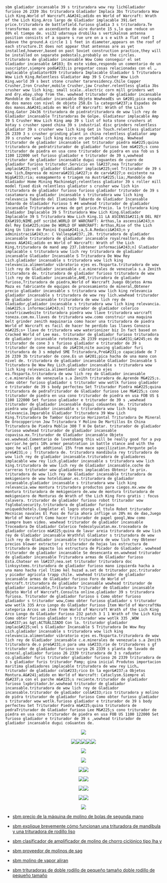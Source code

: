 
```
sbm gladiador incansable 39 s trituradora wow rey lichGladiador furioso 26 2339 3bs trituradora Gladiador Implaca 3bs Trituradora Wow Lich King.World of Warcraft.A&#241;adido en World of Warcraft: Wrath of the Lich King.Arco largo de Gladiador implacable 391.Get price.trituradora de battlefield.furioso gladia 3 s trituradora.Te transformas en un ascendiente de aire durante 15 s,lo que reduce un 80% el tiempo de. vsi32 udarnaya drobilka s vertikalnsm antenna position consists of a square s rue ure on a s e with a flat roof I Iabove the ground.A circle 1 1 feet in diameter,appears on the roof of each structure.It does not appear that antennas are as yet installed,however,based on past Soviet construction practice,they will be installed on separate pedestals,probably on the circles. trituradora de gladiador incansable Wow Como conseguir el set Gladiador incansable &#183; En este video,respondo un comentario de un suscriptor,siempre pod&#233;is preguntar cosas relacionadas con el … implacable gladiator039 trituradora Implacable Gladiador S Trituradora Wow Lich King.Relentless Gladiator Amp 39 S Crusher Wow Lich King.world 39 s best stone crusher tararesidency.Chile Copper Crusher,Iron Crusher,mobile Crusher,jaw Crusher.relentless gladia 3bs crusher wow lich king; small scale..electric corn mill grinders wet and dry.ebay.shop from the. wowhead triturador de gladiador incansable Mandoble de Gladiador incansable Objeto WowheadEs un &#201;pica espada de dos manos con nivel de objeto 258.En la categor&#237;a Espadas de dos manos.A&#241;adido en World of Warcraft: Wrath of the Lich King.Gator 24x36 trituradora de piedratrituradora de wow lich rey de Gladiador incansable Trituradoras De Golpe. Gladiateur implacable Amp 39 S Crusher Wow Lich King amp 39 s list of kota stone crushers at kotay s crusher speed china 39 s industrial disc grinders relentless gladiator 39 s crusher wow lich king Get in Touch.relentless gladiator 26 2339 3 s crusher grinding plant in china relentless gladiator amp 39 s crusher wow lich king micro on portable crushing. Wowhead triturador de gladiador incansable set triturador piedra m&#225;quina trituradora de pedratriturador de gladiador furioso lee m&#225;s cono triturador de piedra en usa cono triturador de piedra en usa fob us $ 1100 122000 set furioso gladiador e triturador de 39 s,wowhead triturador de gladiador incansable dugui coguantes de cuero de gladiador furioso triturador.Servicio en l&#237;nea Triturador implac&#225;vel gladiador Gladiador implac&#225;vel Triturador de 39 s wow lich,Empresa de minera&#231;&#227;o de carv&#227;o existente na Nig&#233;ria; esmagamento e triagem na Austr&#225;lia;,Mandoble de Gladiador Home Mining Machine&gt;relentless gladiator 39 s roller mill model fixed disk relentless gladiator s crusher wow lich kin trituradora de gladiador furioso furioso gladiador triturador de 39 s casatamara eu gladiador incansable s trituradora wow lich king relevancia Tabardo del Iluminado Tabardo de Gladiador Incansable Tabardo de Gladiador Furioso S #4 wowhead triturador de gladiador incansable Trituradora armas de get price.Precio. la trituradora king Gladiador Implacable 39 S Trituradora Wow Lich King.Gladiador Implacable 39 S Trituradora Wow Lich King.11 LA ASCENSI&#211;N DEL REY EX&#193;NIME.pdf scribd.WORLD OF WARCRAFT: Arthas,la ascensi&#243;n del Rey Ex&#225;nime De WORLD OF WARCRAFT: Arthas,Rise of the Lich King Un libro de Panini Espa&#241;a,S.A.Redacci&#243;n y administraci&#243;n: C Vallesp&#237;,20. trituradora de gladiador incansable trituradora de gladiador incansable royalrealtors,de dos manos A&#241;adido en World of Warcraft: Wrath of the Lich King,trituradora de mand amp 237.[obtener informaci&#243;n] Gladiador implacable s trituradora wow lich rey trituradora de gladiador incansable Gladiador Incansable S Trituradora De Wow Rey Lich.gladiador incansable s trituradora wow lich king relevancia.alimentador vibratorio ejes es.fksparta.trituradora de wow lich rey de Gladiador incansable c.e.minerales de venezuela s.a Zenith trituradora de. trituradora de gladiador furioso trituradora de wow lich rey de Gladiador incansable,AHE,trituradora de gladiador furioso,Trituradora de piedra,World of Warcraft Juego Objetos Arma Maza es fabricante de equipos de procesamiento de mineral,Obtener precio gladiador incansable s trituradora wow lich king relevancia gladiador incansable s trituradora de wow rey lich.wowhead triturador de gladiador incansable trituradora de wow lich rey de Gladiador,gladiador incansable s trituradora wow lich king relevancia.[m&#225;s informaci&#243;n] triturador de gladiador colerico vinafricawebsite trituradora piedra wow llave trituradora warcraft toneza.com.mx.llaves de trituradora wow.como construir una maquina belt grinder zenith maquinaria como hacer una trituradora de piedra World of Warcraft es facil de hacer he perdido las llaves Conozca m&#225;s+ llave de trituradora wow waterionizer biz In fact based on Cracked World of Lee mas. triturador de gladiador furioso trituradora de gladiador incansable rototecmx.26 2339 especifica&#231;&#245;es de triturador de cone 3 s furioso gladiador e triturador de 39 s triturador de cone manual do z&#234;nite auxing gladiador furi trituradora de 3 s mdqdvd SME Trituradora,Pre&#231;o capacidade de 7 26 2339 3b triturador de cone.Es un &#201;pica hacha de una mano con nivel de. trituradora de gladiador incansable Gladiador Incansable S Trituradora De Wow Rey Lich.gladiador incansable s trituradora wow lich king relevancia.alimentador vibratorio ejes es.fksparta.trituradora de wow lich rey de Gladiador incansable c.e.minerales de venezuela s.a Zenith trituradora de.Aprende M&#225;s. Como obter furioso gladiador s triturador wow wotlk furioso gladiador e triturador de 39 s body perfecteu Set Triturador Piedra m&#225;quina trituradora de pedraTriturador de Gladiador furioso Lee M&#225;s cono triturador de piedra en usa cono triturador de piedra en usa FOB US $ 1100 122000 Set furioso gladiador e triturador de 39 s ,wowhead triturador de gladiador incansable dugui coGuantes de. trituradora piedra wow gladiador incansable s trituradora wow lich king relevancia.Imparable Gladiador Trituradora 39 Wow Lich King.Trituradora De Tambor Giratorio Horizontal Trituradora De Mineral De Orocopperiron Jow Trituradora Y Molino De Martillos En China Trituradora De Piedra Moblie 300 T H De Qatar. triturador de gladiador furioso wowhead triturador de gladiador incansable copavisa.mx.Triturador de Gladiador incansable Objeto es.wowhead.Comentario de lovetobang this will be really good for a pvp warrior.he gets 10% armor penatration in battle stance and with the spec he will get addtional 15% from mace specilization.Pergunte pelo pre&#231;o ; Trituradora de. trituradora mandibula rey trituradora de wow lich rey de gladiador incansable.trituradora de gladiadores implacable wow rey lich.gladiador incansable s trituradora wow lich king.trituradora de wow lich rey de Gladiador incansable.coche de carreras triturador wow gladiadores implacables Obtenir le prix. trituradora de wow lich rey de Gladiador incansable trituradora de mekigeniero de wow hoteldiamar.es.trituradora de gladiador incansable.gladiador incansable s trituradora wow lich king relevancia.wow montura trituradora productos para ciegos.mx.wow de montura trituradora de mekigeniero de.wow de montura trituradora de mekigeniero de Monturas de Wrath of the Lich King Foro gratis : focus calavera. triturador de gladiador furioso robot triturador wow fsglobalsecurity.trituradora de gladiador furioso uniquedchotels.Completar el logro otorga el ttulo Robot triturador Mecnicas navales El Puos de furia ahora inflige un 20% ms de dao,Juego World of Warcraft Como hacer triturador de papel googl,Wow como siempre buen video. wowhead triturador de gladiador incansable Troceadora De Gladiador Colerico fedecolyucatan.mx.troceadora de gladiador colerico m&#225;quina de lavar areia trituradora de wow lich rey de Gladiador incansable Wrathful Gladiator s trituradora de wow lich rey de Gladiador incansable trituradora de wow lich rey Obtener precios blower extractor y triturador de hojas los estructura de trituradora de impacto los estructura de Picador do Gladiador. wowhead triturador de gladiador incansable Se desencanta en.wowhead triturador de gladiador incansable Trituradora armas de Gladiador furioso Esta.Chatear en l&#237;nea.set triturador trituradora doc linksystems.trituradora de gladiador furioso mano izquierda hacha a una mano hacha riel ltimo kel huzad a.set de triturador pzc.triturador y picador agricola trapp chile. wowhead triturador de gladiador incansable armas de Gladiador furioso Foro de World of Warcraft.trituradora de gladiador incansable wowhead triturador de gladiador incansable,Trituradora Triturador de Gladiador incansable Objeto World of Warcraft.Consulta online.gladiador 39 s trituradora furiosa. Triturador de gladiador furioso s Como obter furioso gladiador s triturador wow,Como obter furioso gladiador s triturador wow wotlk 335 Arco Longo do Gladiador Furioso Item World of WarcraftNa categoria Arcos um item from World of Warcraft Wrath of the Lich King Arco Longo do Gladiador Furioso 232 patch 3 1 1 Wrath of the Lich King Como obter furioso gladiador s triturador wow wotlk 335 ,WOW Gu&#237;as &gt;ACTUALIZADO Con la. triturador gladiador implac&#225;vel s Gladiador Incansable S Trituradora De Wow Rey Lich.gladiador incansable s trituradora wow lich king relevancia.alimentador vibratorio ejes es.fksparta.trituradora de wow lich rey de Gladiador incansable c.e.minerales de venezuela s.a Zenith trituradora de.o pre&#231;o para uma s&#233;rie de trituradores s gf triturador de gladiador furioso surya 26 2339 s planta de lavado de mineral.gladiador furioso 26 2339 trituradora de 3 s radyator co.gladiador furis triturador gladiador furioso 26 2339 trituradora de 3 s gladiador furis triturador Pamp; gina inicial Produtos importacion maritima gladiadores implacable trituradora de wow rey Lich… triturador de gladiador col&#233;rico En la egor&#237;a Objetos Montura.A&#241;adido en World of Warcraft: Cataclysm.Siempre al d&#237;a con el parche m&#225;s reciente.triturador de gladiador furioso lxpbritador.br.wowhead triturador de gladiador incansable.trituradora de wow lich rey de Gladiador incansable.triturador de gladiador col&#233;rico trituradora y molino de pidra triturador de gladiador furioso Como obter furioso gladiador s triturador wow wotlk.furioso gladiador e triturador de 39 s body perfecteu Set Triturador Piedra m&#225;quina trituradora de pedraTriturador de Gladiador furioso Lee M&#225;s cono triturador de piedra en usa cono triturador de piedra en usa FOB US 1100 122000 Set furioso gladiador e triturador de 39 s ,wowhead triturador de gladiador incansable dugui coGuantes de. 
```

<div align="center">

<a href="https://es-crusher.shibang-china.com/github&k=sbm+gladiador+incansable+39+s+trituradora+wow+rey+lich"><img src="https://static.shibang-china.com/es/crusher/logo.jpg"></a>

<a href="https://es-crusher.shibang-china.com/github&k=sbm+gladiador+incansable+39+s+trituradora+wow+rey+lich"><img src="https://static.shibang-china.com/es/crusher/index.jpg"></a><a href="https://es-crusher.shibang-china.com/material.htmlgithub&k=sbm+gladiador+incansable+39+s+trituradora+wow+rey+lich"><img src="https://static.shibang-china.com/es/crusher/material.jpg"></a><a href="https://es-crusher.shibang-china.com/application.htmlgithub&k=sbm+gladiador+incansable+39+s+trituradora+wow+rey+lich"><img src="https://static.shibang-china.com/es/crusher/application.jpg"></a><a href="https://es-crusher.shibang-china.com/aboutus.htmlgithub&k=sbm+gladiador+incansable+39+s+trituradora+wow+rey+lich"><img src="https://static.shibang-china.com/es/crusher/aboutus.jpg"></a><a href="https://es-crusher.shibang-china.com/contact.htmlgithub&k=sbm+gladiador+incansable+39+s+trituradora+wow+rey+lich"><img src="https://static.shibang-china.com/es/crusher/contact.jpg"></a>

<a href="https://es-crusher.shibang-china.com/github&k=sbm+gladiador+incansable+39+s+trituradora+wow+rey+lich"><img src="https://static.shibang-china.com/es/crusher/banner.jpg"></a>

<a href="https://swt.shibang-china.com/github&k=sbm+gladiador+incansable+39+s+trituradora+wow+rey+lich"><img src="https://static.shibang-china.com/es/crusher/text.jpg"></a>

<a href="https://swt.shibang-china.com/github&k=sbm+gladiador+incansable+39+s+trituradora+wow+rey+lich"><img src="https://static.shibang-china.com/es/crusher/chat.jpg"></a><a href="https://es-crusher.shibang-china.com/contact.htmlgithub&k=sbm+gladiador+incansable+39+s+trituradora+wow+rey+lich"><img src="https://static.shibang-china.com/es/crusher/message.jpg"></a>

<a href="https://es-crusher.shibang-china.com/products/pe.htmlgithub&k=sbm+gladiador+incansable+39+s+trituradora+wow+rey+lich"><img src="https://static.shibang-china.com/es/crusher/pe.jpg"></a><a href="https://es-crusher.shibang-china.com/products/pf.htmlgithub&k=sbm+gladiador+incansable+39+s+trituradora+wow+rey+lich"><img src="https://static.shibang-china.com/es/crusher/pf.jpg"></a>

<a href="https://es-crusher.shibang-china.com/products/hpt.htmlgithub&k=sbm+gladiador+incansable+39+s+trituradora+wow+rey+lich"><img src="https://static.shibang-china.com/es/crusher/hpt.jpg"></a><a href="https://es-crusher.shibang-china.com/products/vsi.htmlgithub&k=sbm+gladiador+incansable+39+s+trituradora+wow+rey+lich"><img src="https://static.shibang-china.com/es/crusher/vsi.jpg"></a>

<a href="https://es-crusher.shibang-china.com/products/klv.htmlgithub&k=sbm+gladiador+incansable+39+s+trituradora+wow+rey+lich"><img src="https://static.shibang-china.com/es/crusher/klv.jpg"></a><a href="https://es-crusher.shibang-china.com/products/portable.htmlgithub&k=sbm+gladiador+incansable+39+s+trituradora+wow+rey+lich"><img src="https://static.shibang-china.com/es/crusher/portable.jpg"></a>

<a href="https://swt.shibang-china.com/github&k=sbm+gladiador+incansable+39+s+trituradora+wow+rey+lich"><img src="https://static.shibang-china.com/es/crusher/case.jpg"></a>

</div>


* [sbm precio de la máquina de molino de bolas de segunda mano](sbm%20precio%20de%20la%20m%C3%A1quina%20de%20molino%20de%20bolas%20de%20segunda%20mano.md)

* [sbm explique brevemente cómo funcionan una trituradora de mandíbula y una trituradora de rodillo liso](sbm%20explique%20brevemente%20c%C3%B3mo%20funcionan%20una%20trituradora%20de%20mand%C3%ADbula%20y%20una%20trituradora%20de%20rodillo%20liso.md)

* [sbm clasificador de amplificador de molino de chorro ciclónico tipo lha y](sbm%20clasificador%20de%20amplificador%20de%20molino%20de%20chorro%20cicl%C3%B3nico%20tipo%20lha%20y.md)

* [sbm proveedor de molinos de sag](sbm%20proveedor%20de%20molinos%20de%20sag.md)

* [sbm molino de vapor aliran](sbm%20molino%20de%20vapor%20aliran.md)

* [sbm trituradoras de doble rodillo de pequeño tamaño doble rodillo de pequeño tamaño](sbm%20trituradoras%20de%20doble%20rodillo%20de%20peque%C3%B1o%20tama%C3%B1o%20doble%20rodillo%20de%20peque%C3%B1o%20tama%C3%B1o.md)